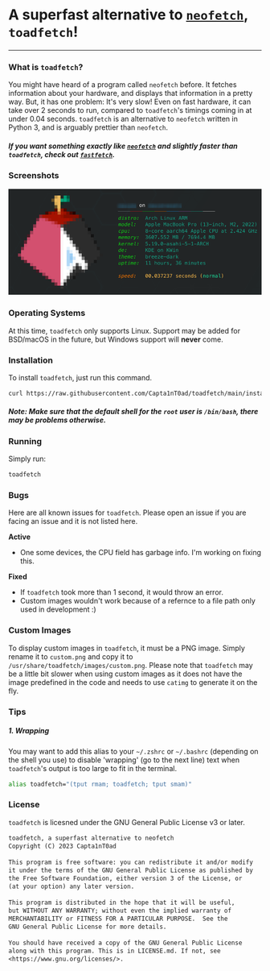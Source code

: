 # A superfast alternative to [`neofetch`](https://github.com/dylanaraps/neofetch), `toadfetch`!
***
### What is `toadfetch`?

You might have heard of a program called `neofetch` before. It fetches information about your hardware, and displays that information in a pretty way. But, it has one problem: It's very slow! Even on fast hardware, it can take over 2 seconds to run, compared to `toadfetch`'s timings coming in at under 0.04 seconds. `toadfetch` is an alternative to `neofetch` written in Python 3, and is arguably prettier than `neofetch`.

##### If you want something exactly like [`neofetch`](https://github.com/dylanaraps/neofetch) and slightly faster than `toadfetch`, check out [`fastfetch`](https://github.com/LinusDierheimer/fastfetch).

### Screenshots
![toadfetch](assets/toadfetch_1.png)

### Operating Systems
At this time, `toadfetch` only supports Linux. Support may be added for BSD/macOS in the future, but Windows support will **never** come.

### Installation
To install `toadfetch`, just run this command.
```bash
curl https://raw.githubusercontent.com/Capta1nT0ad/toadfetch/main/install.sh | /bin/bash
```
##### Note: Make sure that the default shell for the `root` user is `/bin/bash`, there may be problems otherwise.

### Running
Simply run:
```bash
toadfetch
```

### Bugs
Here are all known issues for `toadfetch`. Please open an issue if you are facing an issue and it is not listed here.

**Active**

- One some devices, the CPU field has garbage info. I'm working on fixing this.

**Fixed**

- If `toadfetch` took more than 1 second, it would throw an error.
- Custom images wouldn't work because of a refernce to a file path only used in development :)

### Custom Images
To display custom images in `toadfetch`, it must be a PNG image. Simply rename it to `custom.png` and copy it to `/usr/share/toadfetch/images/custom.png`. Please note that `toadfetch` may be a little bit slower when using custom images as it does not have the image predefined in the code and needs to use `catimg` to generate it on the fly.

### Tips
##### 1. Wrapping
You may want to add this alias to your `~/.zshrc` or `~/.bashrc` (depending on the shell you use) to disable 'wrapping' (go to the next line) text when `toadfetch`'s output is too large to fit in the terminal.
```bash
alias toadfetch="(tput rmam; toadfetch; tput smam)"
```

### License
`toadfetch` is licesned under the GNU General Public License v3 or later.
```
toadfetch, a superfast alternative to neofetch
Copyright (C) 2023 Capta1nT0ad

This program is free software: you can redistribute it and/or modify
it under the terms of the GNU General Public License as published by
the Free Software Foundation, either version 3 of the License, or
(at your option) any later version.

This program is distributed in the hope that it will be useful,
but WITHOUT ANY WARRANTY; without even the implied warranty of
MERCHANTABILITY or FITNESS FOR A PARTICULAR PURPOSE.  See the
GNU General Public License for more details.

You should have received a copy of the GNU General Public License
along with this program. This is in LICENSE.md. If not, see <https://www.gnu.org/licenses/>.
```
